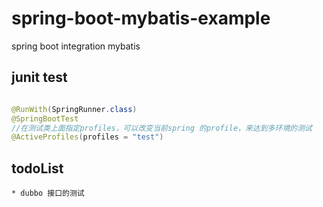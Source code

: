 # spring-boot-mybatis-example
spring boot integration mybatis

## junit test

```java

@RunWith(SpringRunner.class)
@SpringBootTest
//在测试类上面指定profiles，可以改变当前spring 的profile，来达到多环境的测试
@ActiveProfiles(profiles = "test")

```

## todoList 

    * dubbo 接口的测试
